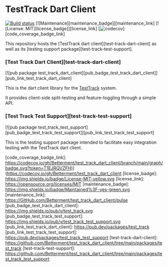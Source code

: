 # TestTrack Dart Client

[![Build status][build_status_badge]][build_status_link]
[![Maintenance][maintenance_badge]][maintenance_link]
[![License: MIT][license_badge]][license_link]
[![codecov][code_coverage_badge]][code_coverage_badge_link]

This repository hosts the [TestTrack dart client][test-track-dart-client] as well as its [testing support package][test-track-test-support].

### [Test Track Dart Client][test-track-dart-client]

[![pub package test_track_dart_client][pub_badge_test_track_dart_client]][pub_link_test_track_dart_client]

This is the dart client library for the [TestTrack](https://github.com/Betterment/test_track) system.

It provides client-side split-testing and feature-toggling through a simple API.

### [Test Track Test Support][test-track-test-support]

[![pub package test_track_test_support][pub_badge_test_track_test_support]][pub_link_test_track_test_support]

This is the testing support package intended to facilitate easy integration testing with the TestTrack dart client.


[build_status_badge]: https://github.com/Betterment/test_track_dart_client/actions/workflows/ci.yml/badge.svg?branch=main
[build_status_link]: https://github.com/Betterment/test_track_dart_client/actions/workflows/ci.yml?query=branch%3Amain
[code_coverage_badge]: https://codecov.io/gh/Betterment/test_track_dart_client/branch/main/graph/badge.svg?token=T1EJRQVZFH
[code_coverage_badge_link]: https://codecov.io/gh/Betterment/test_track_dart_client/branch/main/graph/badge.svg?token=T1EJRQVZFH)](https://codecov.io/gh/Betterment/test_track_dart_client
[license_badge]: https://img.shields.io/badge/License-MIT-yellow.svg
[license_link]: https://opensource.org/licenses/MIT
[maintenance_badge]: https://img.shields.io/badge/Maintained%3F-yes-green.svg
[maintenance_link]: https://GitHub.com/Betterment/test_track_dart_client/pulse
[pub_badge_test_track_dart_client]: https://img.shields.io/pub/v/test_track.svg
[pub_badge_test_track_test_support]: https://img.shields.io/pub/v/test_track_test_support.svg
[pub_link_test_track_dart_client]: https://pub.dev/packages/test_track
[pub_link_test_track_test_support]: https://pub.dev/packages/test_track_test_support
[test-track-dart-client]: https://github.com/Betterment/test_track_dart_client/tree/main/packages/test_track
[test-track-test-support]: https://github.com/Betterment/test_track_dart_client/tree/main/packages/test_track_test_support
